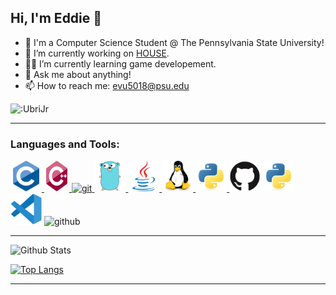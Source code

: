 ## Hi, I'm Eddie 👋 
- :brain: I'm a Computer Science Student @ The Pennsylvania State University! 
- 🔭 I’m currently working on [HOUSE](https://github.com/UbriJr/HOUSE).
- :surfing_man: I’m currently learning game developement.
- 💬 Ask me about anything!
- 📫 How to reach me: evu5018@psu.edu

![:UbriJr](https://count.getloli.com/get/@:UbriJr?theme=moebooru)
***

### Languages and Tools:
<a href="https://www.cprogramming.com/" target="_blank"> <img src="https://raw.githubusercontent.com/devicons/devicon/master/icons/c/c-original.svg" alt="c" width="50" height="50"/> </a> <a href="https://www.w3schools.com/cpp/" target="_blank"> <img src="https://raw.githubusercontent.com/devicons/devicon/master/icons/cplusplus/cplusplus-original.svg" alt="cplusplus" width="40" height="50"/> </a> <a href="https://git-scm.com/" target="_blank"> <img src="https://www.vectorlogo.zone/logos/git-scm/git-scm-icon.svg" alt="git" width="50" height="50"/> </a> <a href="https://golang.org" target="_blank"> <img src="https://raw.githubusercontent.com/devicons/devicon/master/icons/go/go-original.svg" alt="go" width="50" height="50"/> </a> <a href="https://www.java.com" target="_blank"> <img src="https://raw.githubusercontent.com/devicons/devicon/master/icons/java/java-original.svg" alt="java" width="50" height="50"/> </a> <a href="https://www.linux.org/" target="_blank"> <img src="https://raw.githubusercontent.com/devicons/devicon/master/icons/linux/linux-original.svg" alt="linux" width="50" height="50"/> </a> <a href="https://www.python.org" target="_blank"> <img src="https://raw.githubusercontent.com/devicons/devicon/master/icons/python/python-original.svg" alt="python" width="50" height="50"/> </a> <img src = "https://github.com/devicons/devicon/blob/master/icons/github/github-original.svg" alt = "github" width="50" height="50"/> <img src="https://raw.githubusercontent.com/devicons/devicon/master/icons/python/python-original.svg" alt="vscode" width="50" height="50"/> <img src ="https://github.com/devicons/devicon/blob/master/icons/vscode/vscode-original.svg" alt = "github" width="50" height="50"/> <img src ="https://opencv.org/wp-content/uploads/2020/07/OpenCV_logo_no_text-1.svg" alt = "github" width="50" height="50"/>

***
![Github Stats](https://github-readme-stats.vercel.app/api?username=UbriJr&theme=default&show_icons=true&count_private=true&hide=issues,contribs)


[![Top Langs](https://github-readme-stats.vercel.app/api/top-langs/?username=UbriJr&layout=compact)](https://github.com/UbriJr/github-readme-stats)
***
<!--
**UbriJr/UbriJr** is a ✨ _special_ ✨ repository because its `README.md` (this file) appears on your GitHub profile.

Here are some ideas to get you started:

- 🔭 I’m currently working on ...
- 🌱 I’m currently learning ...
- 👯 I’m looking to collaborate on ...
- 🤔 I’m looking for help with ...
- 💬 Ask me about ...
- 📫 How to reach me: ...
- 😄 Pronouns: ...
- ⚡ Fun fact: ...
-->
